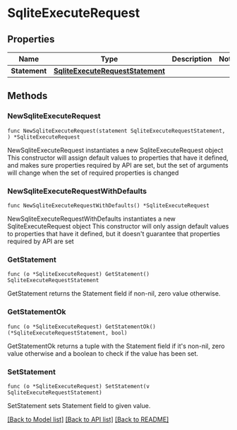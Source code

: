 # SqliteExecuteRequest

## Properties

Name | Type | Description | Notes
------------ | ------------- | ------------- | -------------
**Statement** | [**SqliteExecuteRequestStatement**](SqliteExecuteRequestStatement.md) |  | 

## Methods

### NewSqliteExecuteRequest

`func NewSqliteExecuteRequest(statement SqliteExecuteRequestStatement, ) *SqliteExecuteRequest`

NewSqliteExecuteRequest instantiates a new SqliteExecuteRequest object
This constructor will assign default values to properties that have it defined,
and makes sure properties required by API are set, but the set of arguments
will change when the set of required properties is changed

### NewSqliteExecuteRequestWithDefaults

`func NewSqliteExecuteRequestWithDefaults() *SqliteExecuteRequest`

NewSqliteExecuteRequestWithDefaults instantiates a new SqliteExecuteRequest object
This constructor will only assign default values to properties that have it defined,
but it doesn't guarantee that properties required by API are set

### GetStatement

`func (o *SqliteExecuteRequest) GetStatement() SqliteExecuteRequestStatement`

GetStatement returns the Statement field if non-nil, zero value otherwise.

### GetStatementOk

`func (o *SqliteExecuteRequest) GetStatementOk() (*SqliteExecuteRequestStatement, bool)`

GetStatementOk returns a tuple with the Statement field if it's non-nil, zero value otherwise
and a boolean to check if the value has been set.

### SetStatement

`func (o *SqliteExecuteRequest) SetStatement(v SqliteExecuteRequestStatement)`

SetStatement sets Statement field to given value.



[[Back to Model list]](../README.md#documentation-for-models) [[Back to API list]](../README.md#documentation-for-api-endpoints) [[Back to README]](../README.md)


